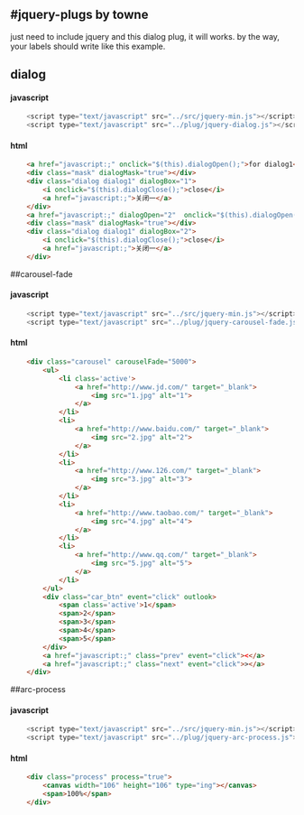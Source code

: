 #jquery-plugs by towne
-----------------------

just need to include jquery and this dialog plug, it will works.
by the way, your labels should write like this example.

## dialog

#### javascript
```javascript
	<script type="text/javascript" src="../src/jquery-min.js"></script>
	<script type="text/javascript" src="../plug/jquery-dialog.js"></script>
```
#### html
```html
	<a href="javascript:;" onclick="$(this).dialogOpen();">for dialog1</a>
	<div class="mask" dialogMask="true"></div>
	<div class="dialog dialog1" dialogBox="1">
		<i onclick="$(this).dialogClose();">close</i>
		<a href="javascript:;">关闭一</a>
	</div>
	<a href="javascript:;" dialogOpen="2"  onclick="$(this).dialogOpen();">for dialog2</a>
	<div class="mask" dialogMask="true"></div>
	<div class="dialog dialog1" dialogBox="2">
		<i onclick="$(this).dialogClose();">close</i>
		<a href="javascript:;">关闭一</a>
	</div>
```

##carousel-fade

#### javascript
```javascript
	<script type="text/javascript" src="../src/jquery-min.js"></script>
	<script type="text/javascript" src="../plug/jquery-carousel-fade.js"></script>
```
#### html
```html
	<div class="carousel" carouselFade="5000">
		<ul>
			<li class='active'>
				<a href="http://www.jd.com/" target="_blank">
					<img src="1.jpg" alt="1">
				</a>
			</li>
			<li>
				<a href="http://www.baidu.com/" target="_blank">
					<img src="2.jpg" alt="2">
				</a>
			</li>
			<li>
				<a href="http://www.126.com/" target="_blank">
					<img src="3.jpg" alt="3">
				</a>
			</li>
			<li>
				<a href="http://www.taobao.com/" target="_blank">
					<img src="4.jpg" alt="4">
				</a>
			</li>
			<li>
				<a href="http://www.qq.com/" target="_blank">
					<img src="5.jpg" alt="5">
				</a>
			</li>
		</ul>
		<div class="car_btn" event="click" outlook>
			<span class='active'>1</span>
			<span>2</span>
			<span>3</span>
			<span>4</span>
			<span>5</span>
		</div>
		<a href="javascript:;" class="prev" event="click"><</a>
		<a href="javascript:;" class="next" event="click">></a>
	</div>
```

##arc-process

#### javascript
```javascript
	<script type="text/javascript" src="../src/jquery-min.js"></script>
	<script type="text/javascript" src="../plug/jquery-arc-process.js"></script>
```
#### html
```html
	<div class="process" process="true">
		<canvas width="106" height="106" type="ing"></canvas>
		<span>100%</span>
	</div>
```